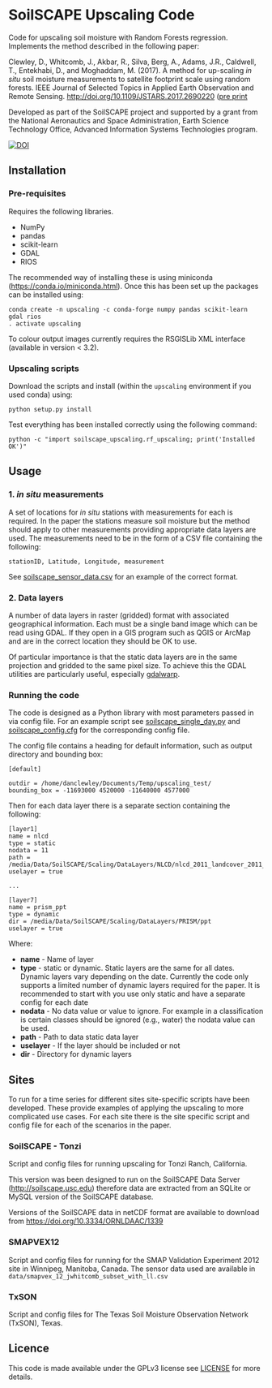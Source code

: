 # SoilSCAPE Upscaling Code #

Code for upscaling soil moisture with Random Forests regression. Implements the method described in the following paper:

Clewley, D., Whitcomb, J., Akbar, R., Silva, Berg, A., Adams, J.R., Caldwell, T., Entekhabi, D., and Moghaddam, M. (2017).  A method for up-scaling _in situ_ soil moisture measurements to satellite footprint scale using random forests. IEEE Journal of Selected Topics in Applied Earth Observation and Remote Sensing. http://doi.org/10.1109/JSTARS.2017.2690220 ([pre print](http://plymsea.ac.uk/8130/1/clewley_et_al_upscaling_soil_moisture_2017_pre_print.pdf)

Developed as part of the SoilSCAPE project and supported by a grant from the National Aeronautics and Space Administration, Earth Science Technology Office, Advanced Information Systems Technologies program.

[![DOI](https://zenodo.org/badge/DOI/10.5281/zenodo.556203.svg)](https://doi.org/10.5281/zenodo.556203)


## Installation ##

### Pre-requisites ###

Requires the following libraries.

* NumPy
* pandas
* scikit-learn
* GDAL
* RIOS

The recommended way of installing these is using miniconda (https://conda.io/miniconda.html). Once this has been set up the packages can be installed using:

```
conda create -n upscaling -c conda-forge numpy pandas scikit-learn gdal rios
. activate upscaling
```

To colour output images currently requires the RSGISLib XML interface (available in version < 3.2).

### Upscaling scripts ###

Download the scripts and install (within the `upscaling` environment if you used conda) using:

```
python setup.py install
```

Test everything has been installed correctly using the following command:
```
python -c "import soilscape_upscaling.rf_upscaling; print('Installed OK')"
```

## Usage ##

### 1. _in situ_ measurements ###

A set of locations for _in situ_ stations with measurements for each is required. In the paper the stations measure soil moisture but the method should apply to other measurements providing appropriate data layers are used. The measurements need to be in the form of a CSV file containing the following:
```
stationID, Latitude, Longitude, measurement
```
See [soilscape_sensor_data.csv](examples/soilscape_sensor_data.csv) for an example of the correct format.


### 2. Data layers ###

A number of data layers in raster (gridded) format with associated geographical information.
Each must be a single band image which can be read using GDAL. If they open in a GIS program such as QGIS or ArcMap and are in the correct location they should be OK to use.

Of particular importance is that the static data layers are in the same projection and gridded to the same pixel size. To achieve this the GDAL utilities are particularly useful, especially [gdalwarp](http://www.gdal.org/gdalwarp.html).

### Running the code ###

The code is designed as a Python library with most parameters passed in via config file.
For an example script see [soilscape_single_day.py](examples/soilscape_single_day.py) and [soilscape_config.cfg](examples/soilscape_config.cfg) for the corresponding config file.

The config file contains a heading for default information, such as output directory and
bounding box:

```
[default]

outdir = /home/danclewley/Documents/Temp/upscaling_test/
bounding_box = -11693000 4520000 -11640000 4577000 
```

Then for each data layer there is a separate section containing the following:
```
[layer1]
name = nlcd
type = static
nodata = 11
path = /media/Data/SoilSCAPE/Scaling/DataLayers/NLCD/nlcd_2011_landcover_2011_edition_2014_03_31_tonzi_ease2_100m.kea
uselayer = true

...

[layer7]
name = prism_ppt
type = dynamic
dir = /media/Data/SoilSCAPE/Scaling/DataLayers/PRISM/ppt
uselayer = true

```
Where:

* **name** - Name of layer
* **type** - static or dynamic. Static layers are the same for all dates. Dynamic layers vary depending on the date. Currently the code only supports a limited number of dynamic layers required for the paper. It is recommended to start with you use only static and have a separate config for each date
* **nodata** - No data value or value to ignore. For example in a classification is certain classes should be ignored (e.g., water) the nodata value can be used.
* **path** - Path to data static data layer
* **uselayer** - If the layer should be included or not
* **dir** - Directory for dynamic layers

## Sites ##

To run for a time series for different sites site-specific scripts have been developed. These provide examples of applying the upscaling to more complicated use cases.
For each site there is the site specific script and config file for each of the scenarios in the paper.

### SoilSCAPE - Tonzi ##

Script and config files for running upscaling for Tonzi Ranch, California.

This version was been designed to run on the SoilSCAPE Data Server (http://soilscape.usc.edu) therefore data are extracted from an SQLite or MySQL version of the SoilSCAPE database.

Versions of the SoilSCAPE data in netCDF format are available to download from https://doi.org/10.3334/ORNLDAAC/1339

### SMAPVEX12 ###

Script and config files for running for the SMAP Validation Experiment 2012 site in Winnipeg, Manitoba, Canada.
The sensor data used are available in `data/smapvex_12_jwhitcomb_subset_with_ll.csv`

### TxSON ###

Script and config files for The Texas Soil Moisture Observation Network (TxSON), Texas.

## Licence ##

This code is made available under the GPLv3 license see [LICENSE](LICENSE) for more details.

